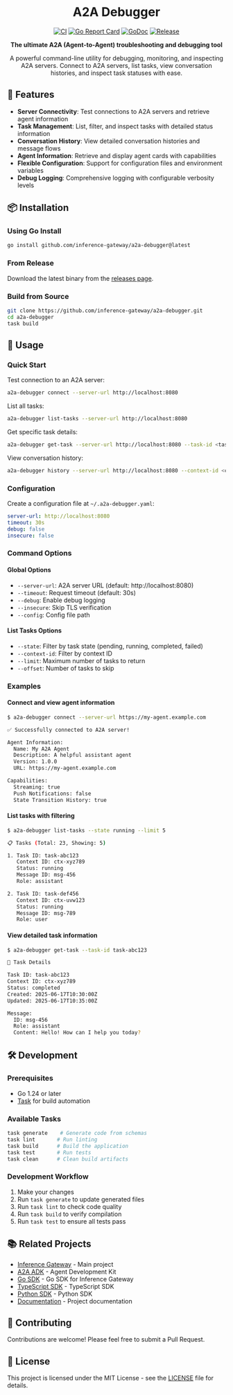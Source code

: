 <div align="center">

# A2A Debugger

[![CI](https://github.com/inference-gateway/a2a-debugger/actions/workflows/ci.yml/badge.svg)](https://github.com/inference-gateway/a2a-debugger/actions/workflows/ci.yml)
[![Go Report Card](https://goreportcard.com/badge/github.com/inference-gateway/a2a-debugger)](https://goreportcard.com/report/github.com/inference-gateway/a2a-debugger)
[![GoDoc](https://godoc.org/github.com/inference-gateway/a2a-debugger?status.svg)](https://godoc.org/github.com/inference-gateway/a2a-debugger)
[![Release](https://img.shields.io/github/release/inference-gateway/a2a-debugger.svg)](https://github.com/inference-gateway/a2a-debugger/releases/latest)

**The ultimate A2A (Agent-to-Agent) troubleshooting and debugging tool**

A powerful command-line utility for debugging, monitoring, and inspecting A2A servers. Connect to A2A servers, list tasks, view conversation histories, and inspect task statuses with ease.

</div>

## 🚀 Features

- **Server Connectivity**: Test connections to A2A servers and retrieve agent information
- **Task Management**: List, filter, and inspect tasks with detailed status information
- **Conversation History**: View detailed conversation histories and message flows
- **Agent Information**: Retrieve and display agent cards with capabilities
- **Flexible Configuration**: Support for configuration files and environment variables
- **Debug Logging**: Comprehensive logging with configurable verbosity levels

## 📦 Installation

### Using Go Install

```bash
go install github.com/inference-gateway/a2a-debugger@latest
```

### From Release

Download the latest binary from the [releases page](https://github.com/inference-gateway/a2a-debugger/releases).

### Build from Source

```bash
git clone https://github.com/inference-gateway/a2a-debugger.git
cd a2a-debugger
task build
```

## 🔧 Usage

### Quick Start

Test connection to an A2A server:

```bash
a2a-debugger connect --server-url http://localhost:8080
```

List all tasks:

```bash
a2a-debugger list-tasks --server-url http://localhost:8080
```

Get specific task details:

```bash
a2a-debugger get-task --server-url http://localhost:8080 --task-id <task-id>
```

View conversation history:

```bash
a2a-debugger history --server-url http://localhost:8080 --context-id <context-id>
```

### Configuration

Create a configuration file at `~/.a2a-debugger.yaml`:

```yaml
server-url: http://localhost:8080
timeout: 30s
debug: false
insecure: false
```

### Command Options

#### Global Options

- `--server-url`: A2A server URL (default: http://localhost:8080)
- `--timeout`: Request timeout (default: 30s)
- `--debug`: Enable debug logging
- `--insecure`: Skip TLS verification
- `--config`: Config file path

#### List Tasks Options

- `--state`: Filter by task state (pending, running, completed, failed)
- `--context-id`: Filter by context ID
- `--limit`: Maximum number of tasks to return
- `--offset`: Number of tasks to skip

### Examples

#### Connect and view agent information

```bash
$ a2a-debugger connect --server-url https://my-agent.example.com

✅ Successfully connected to A2A server!

Agent Information:
  Name: My A2A Agent
  Description: A helpful assistant agent
  Version: 1.0.0
  URL: https://my-agent.example.com

Capabilities:
  Streaming: true
  Push Notifications: false
  State Transition History: true
```

#### List tasks with filtering

```bash
$ a2a-debugger list-tasks --state running --limit 5

📋 Tasks (Total: 23, Showing: 5)

1. Task ID: task-abc123
   Context ID: ctx-xyz789
   Status: running
   Message ID: msg-456
   Role: assistant

2. Task ID: task-def456
   Context ID: ctx-uvw123
   Status: running
   Message ID: msg-789
   Role: user
```

#### View detailed task information

```bash
$ a2a-debugger get-task --task-id task-abc123

📝 Task Details

Task ID: task-abc123
Context ID: ctx-xyz789
Status: completed
Created: 2025-06-17T10:30:00Z
Updated: 2025-06-17T10:35:00Z

Message:
  ID: msg-456
  Role: assistant
  Content: Hello! How can I help you today?
```

## 🛠️ Development

### Prerequisites

- Go 1.24 or later
- [Task](https://taskfile.dev/) for build automation

### Available Tasks

```bash
task generate    # Generate code from schemas
task lint       # Run linting
task build      # Build the application
task test       # Run tests
task clean      # Clean build artifacts
```

### Development Workflow

1. Make your changes
2. Run `task generate` to update generated files
3. Run `task lint` to check code quality
4. Run `task build` to verify compilation
5. Run `task test` to ensure all tests pass

## 📚 Related Projects

- [Inference Gateway](https://github.com/inference-gateway) - Main project
- [A2A ADK](https://github.com/inference-gateway/a2a) - Agent Development Kit
- [Go SDK](https://github.com/inference-gateway/go-sdk) - Go SDK for Inference Gateway
- [TypeScript SDK](https://github.com/inference-gateway/typescript-sdk) - TypeScript SDK
- [Python SDK](https://github.com/inference-gateway/python-sdk) - Python SDK
- [Documentation](https://github.com/inference-gateway/docs) - Project documentation

## 🤝 Contributing

Contributions are welcome! Please feel free to submit a Pull Request.

## 📄 License

This project is licensed under the MIT License - see the [LICENSE](LICENSE) file for details.
